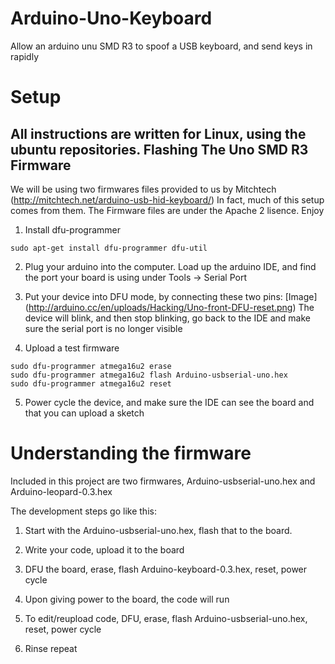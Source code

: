 Arduino-Uno-Keyboard
====================

Allow an arduino unu SMD R3 to spoof a USB keyboard, and send keys in rapidly

Setup
=====
All instructions are written for Linux, using the ubuntu repositories.
Flashing The Uno SMD R3 Firmware
--------------------------------

We will be using two firmwares files provided to us by Mitchtech (http://mitchtech.net/arduino-usb-hid-keyboard/) In fact, much of this setup comes from them. The Firmware files are under the Apache 2 lisence. Enjoy

1. Install dfu-programmer
```
sudo apt-get install dfu-programmer dfu-util
```

2. Plug your arduino into the computer. Load up the arduino IDE, and find the port your board is using under Tools -> Serial Port

3. Put your device into DFU mode, by connecting these two pins: [Image] (http://arduino.cc/en/uploads/Hacking/Uno-front-DFU-reset.png)
The device will blink, and then stop blinking, go back to the IDE and make sure the serial port is no longer visible

4. Upload a test firmware
```
sudo dfu-programmer atmega16u2 erase
sudo dfu-programmer atmega16u2 flash Arduino-usbserial-uno.hex
sudo dfu-programmer atmega16u2 reset
```

5. Power cycle the device, and make sure the IDE can see the board and that you can upload a sketch

Understanding the firmware
==========================

Included in this project are two firmwares, Arduino-usbserial-uno.hex and Arduino-leopard-0.3.hex

The development steps go like this:

1. Start with the Arduino-usbserial-uno.hex, flash that to the board.

2. Write your code, upload it to the board

3. DFU the board, erase, flash Arduino-keyboard-0.3.hex, reset, power cycle

4. Upon giving power to the board, the code will run

5. To edit/reupload code, DFU, erase, flash Arduino-usbserial-uno.hex, reset, power cycle

6. Rinse repeat









